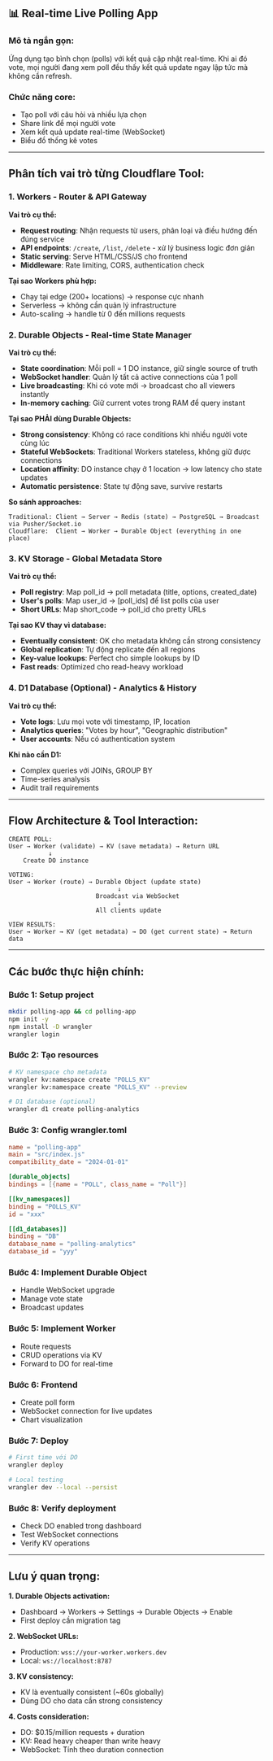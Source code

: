 ## 📊 Real-time Live Polling App

### **Mô tả ngắn gọn:**
Ứng dụng tạo bình chọn (polls) với kết quả cập nhật real-time. Khi ai đó vote, mọi người đang xem poll đều thấy kết quả update ngay lập tức mà không cần refresh.

### **Chức năng core:**
- Tạo poll với câu hỏi và nhiều lựa chọn
- Share link để mọi người vote
- Xem kết quả update real-time (WebSocket)
- Biểu đồ thống kê votes

---

## **Phân tích vai trò từng Cloudflare Tool:**

### **1. Workers - Router & API Gateway**
**Vai trò cụ thể:**
- **Request routing**: Nhận requests từ users, phân loại và điều hướng đến đúng service
- **API endpoints**: `/create`, `/list`, `/delete` - xử lý business logic đơn giản
- **Static serving**: Serve HTML/CSS/JS cho frontend
- **Middleware**: Rate limiting, CORS, authentication check

**Tại sao Workers phù hợp:**
- Chạy tại edge (200+ locations) → response cực nhanh
- Serverless → không cần quản lý infrastructure
- Auto-scaling → handle từ 0 đến millions requests

### **2. Durable Objects - Real-time State Manager**
**Vai trò cụ thể:**
- **State coordination**: Mỗi poll = 1 DO instance, giữ single source of truth
- **WebSocket handler**: Quản lý tất cả active connections của 1 poll
- **Live broadcasting**: Khi có vote mới → broadcast cho all viewers instantly
- **In-memory caching**: Giữ current votes trong RAM để query instant

**Tại sao PHẢI dùng Durable Objects:**
- **Strong consistency**: Không có race conditions khi nhiều người vote cùng lúc
- **Stateful WebSockets**: Traditional Workers stateless, không giữ được connections
- **Location affinity**: DO instance chạy ở 1 location → low latency cho state updates
- **Automatic persistence**: State tự động save, survive restarts

**So sánh approaches:**
```
Traditional: Client → Server → Redis (state) → PostgreSQL → Broadcast via Pusher/Socket.io
Cloudflare:  Client → Worker → Durable Object (everything in one place)
```

### **3. KV Storage - Global Metadata Store**
**Vai trò cụ thể:**
- **Poll registry**: Map poll_id → poll metadata (title, options, created_date)
- **User's polls**: Map user_id → [poll_ids] để list polls của user
- **Short URLs**: Map short_code → poll_id cho pretty URLs

**Tại sao KV thay vì database:**
- **Eventually consistent**: OK cho metadata không cần strong consistency
- **Global replication**: Tự động replicate đến all regions
- **Key-value lookups**: Perfect cho simple lookups by ID
- **Fast reads**: Optimized cho read-heavy workload

### **4. D1 Database (Optional) - Analytics & History**
**Vai trò cụ thể:**
- **Vote logs**: Lưu mọi vote với timestamp, IP, location
- **Analytics queries**: "Votes by hour", "Geographic distribution"
- **User accounts**: Nếu có authentication system

**Khi nào cần D1:**
- Complex queries với JOINs, GROUP BY
- Time-series analysis
- Audit trail requirements

---

## **Flow Architecture & Tool Interaction:**

```
CREATE POLL:
User → Worker (validate) → KV (save metadata) → Return URL
           ↓
    Create DO instance

VOTING:
User → Worker (route) → Durable Object (update state)
                              ↓
                        Broadcast via WebSocket
                              ↓
                        All clients update

VIEW RESULTS:
User → Worker → KV (get metadata) → DO (get current state) → Return data
```

---

## **Các bước thực hiện chính:**

### **Bước 1: Setup project**
```bash
mkdir polling-app && cd polling-app
npm init -y
npm install -D wrangler
wrangler login
```

### **Bước 2: Tạo resources**
```bash
# KV namespace cho metadata
wrangler kv:namespace create "POLLS_KV"
wrangler kv:namespace create "POLLS_KV" --preview

# D1 database (optional)
wrangler d1 create polling-analytics
```

### **Bước 3: Config wrangler.toml**
```toml
name = "polling-app"
main = "src/index.js"
compatibility_date = "2024-01-01"

[durable_objects]
bindings = [{name = "POLL", class_name = "Poll"}]

[[kv_namespaces]]
binding = "POLLS_KV"
id = "xxx"

[[d1_databases]]
binding = "DB"
database_name = "polling-analytics"
database_id = "yyy"
```

### **Bước 4: Implement Durable Object**
- Handle WebSocket upgrade
- Manage vote state
- Broadcast updates

### **Bước 5: Implement Worker**
- Route requests
- CRUD operations via KV
- Forward to DO for real-time

### **Bước 6: Frontend**
- Create poll form
- WebSocket connection for live updates
- Chart visualization

### **Bước 7: Deploy**
```bash
# First time với DO
wrangler deploy

# Local testing
wrangler dev --local --persist
```

### **Bước 8: Verify deployment**
- Check DO enabled trong dashboard
- Test WebSocket connections
- Verify KV operations

---

## **Lưu ý quan trọng:**

**1. Durable Objects activation:**
- Dashboard → Workers → Settings → Durable Objects → Enable
- First deploy cần migration tag

**2. WebSocket URLs:**
- Production: `wss://your-worker.workers.dev`
- Local: `ws://localhost:8787`

**3. KV consistency:**
- KV là eventually consistent (~60s globally)
- Dùng DO cho data cần strong consistency

**4. Costs consideration:**
- DO: $0.15/million requests + duration
- KV: Read heavy cheaper than write heavy
- WebSocket: Tính theo duration connection
